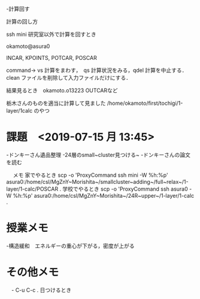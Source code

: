 -計算回す

計算の回し方

ssh mini 研究室以外で計算を回すとき

okamoto\@asura0

INCAR, KPOINTS, POTCAR, POSCAR

command-\> vs 計算をまわす，　qs 計算状況をみる，qdel
計算を中止する．clean ファイルを削除して入力ファイルだけにする．

結果見るとき　okamoto.o13223 OUTCARなど

栃木さんのものを適当に計算して見ました
/home/okamoto/first/tochigi/1-layer/1calc のやつ

課題　\<2019-07-15 月 13:45\>
=============================

-ドンキーさん遺品整理 -24層のsmall~cluster見つける~
-ドンキーさんの論文を読む

　 メモ 家でやるとき scp -o \'ProxyCommand ssh mini -W %h:%p\'
asura0:/home/csl/MgZnY~Morishita~/smallcluster~adding~/full~relax~/1-layer/1-calc/POSCAR
. 学校でやるとき scp -o \'ProxyCommand ssh asura0 -W %h:%p\'
asura0:/home/csl/MgZnY~Morishita~/24R~upper~/1-layer/1-calc .

授業メモ
========

-構造緩和　エネルギーの重心が下がる，密度が上がる

その他メモ
==========

　- C-u C-c . 日つけるとき
